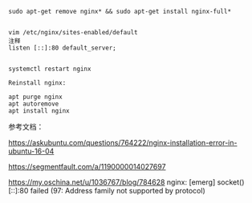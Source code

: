 ```
sudo apt-get remove nginx* && sudo apt-get install nginx-full*


vim /etc/nginx/sites-enabled/default
注释
listen [::]:80 default_server;


systemctl restart nginx

Reinstall nginx:

apt purge nginx
apt autoremove
apt install nginx
```
参考文档：

https://askubuntu.com/questions/764222/nginx-installation-error-in-ubuntu-16-04

https://segmentfault.com/a/1190000014027697


https://my.oschina.net/u/1036767/blog/784628 nginx: [emerg] socket() [::]:80 failed (97: Address family not supported by protocol)
